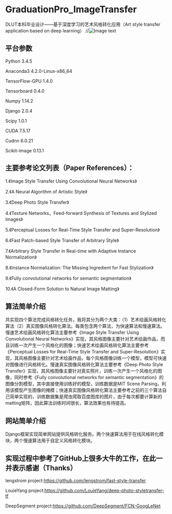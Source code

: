 # GraduationPro_ImageTransfer
DLUT本科毕业设计——基于深度学习的艺术风格转化应用（Art style transfer application based on deep learning）
//![Image text](https:)
## 平台参数
Python	3.4.5

Anaconda3	4.2.0-Linux-x86_64

TensorFlow-GPU	1.4.0

Tensorboard	0.4.0

Numpy	1.14.2

Django	2.0.4

Scipy	1.0.1

CUDA	7.5.17

Cudnn	6.0.21

Scikit-image	0.13.1

## 主要参考论文列表（Paper References）：
1.《Image Style Transfer Using Convolutional Neural Networks》

2.《A Neural Algorithm of Artistic Style》

3.《Deep Photo Style Transfer》

4.《Texture Networks，Feed-forward Synthesis of Textures and Stylized Images》

5.《Perceptual Losses for Real-Time Style Transfer and Super-Resolution》

6.《Fast Patch-based Style Transfer of Arbitrary Style》

7.《Arbitrary Style Transfer in Real-time with Adaptive Instance Normalization》

8.《Instance Normalization: The Missing Ingredient for Fast Stylization》

9.《Fully convolutional networks for semantic segmentation》

10.《A Closed-Form Solution to Natural Image Matting》

## 算法简单介绍
共实现四个算法完成风格转化任务，我将其分为两个大类：（1）艺术绘画风格转化算法（2）真实图像风格转化算法。每类包含两个算法，为快速算法和慢速算法。慢速艺术绘画风格转化算法主要参考《Image Style Transfer Using Convolutional Neural Networks》实现，其风格图像主要针对艺术绘画作品，而且训练一次产生一个风格化的图像；快速艺术绘画风格转化算法主要参考《Perceptual Losses for Real-Time Style Transfer and Super-Resolution》实现，其风格图像主要针对艺术绘画作品，每个风格图像训练一个模型，模型可快速对图像进行风格转化。慢速真实图像风格转化算法主要参考《Deep Photo Style Transfer》实现，其风格图像主要针对真实照片，训练一次产生一个风格化的图像，同时参考《Fully convolutional networks for semantic segmentation》的图像分割模型，其中直接使用训练好的模型，训练数据是MIT Scene Parsing，利用该模型产生图像的掩模；快速真实图像风格转化算法主要参考之前的三个算法自己简单实现的，训练数据集是爬虫爬取百度图库的图片，由于每次都要计算新的matting矩阵，因此算法训练时间很长，算法效果也有待提高。
## 网站简单介绍
Django框架实现简单网站提供风格转化服务。两个快速算法用于在线风格转化模块，两个慢速算法用于自定义风格转化模块。

##  实现过程中参考了GitHub上很多大牛的工作，在此一并表示感谢（Thanks）
lengstrom  project:https://github.com/lengstrom/fast-style-transfer

LouieYang  project:https://github.com/LouieYang/deep-photo-styletransfer-tf

DeepSegment  project:https://github.com/DeepSegment/FCN-GoogLeNet
